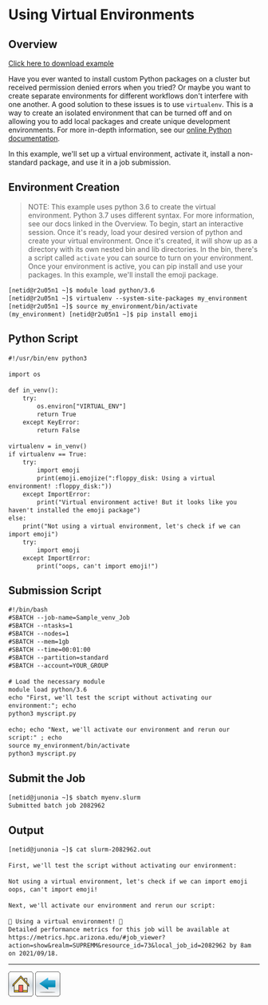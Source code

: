 # Using Virtual Environments

## Overview
[Click here to download example]()

Have you ever wanted to install custom Python packages on a cluster but received permission denied errors when you tried? Or maybe you want to create separate environments for different workflows don't interfere with one another. A good solution to these issues is to use ```virtualenv```. This is a way to create an isolated environment that can be turned off and on allowing you to add local packages and create unique development environments. For more in-depth information, see our [online Python documentation](https://public.confluence.arizona.edu/display/UAHPC/Using+and+Installing+Python).

In this example, we'll set up a virtual environment, activate it, install a non-standard package, and use it in a job submission.


## Environment Creation
> NOTE: This example uses python 3.6 to create the virtual environment. Python 3.7 uses different syntax. For more information, see our docs linked in the Overview.
To begin, start an interactive session. Once it's ready, load your desired version of python and create your virtual environment. Once it's created, it will show up as a directory with its own nested bin and lib directories. In the bin, there's a script called ```activate``` you can source to turn on your environment. Once your environment is active, you can pip install and use your packages. In this example, we'll install the emoji package.

```
[netid@r2u05n1 ~]$ module load python/3.6
[netid@r2u05n1 ~]$ virtualenv --system-site-packages my_environment
[netid@r2u05n1 ~]$ source my_environment/bin/activate
(my_environment) [netid@r2u05n1 ~]$ pip install emoji
```

## Python Script
```
#!/usr/bin/env python3

import os

def in_venv():
    try:
        os.environ["VIRTUAL_ENV"]
        return True
    except KeyError:
        return False

virtualenv = in_venv()
if virtualenv == True:
    try:
        import emoji
        print(emoji.emojize(":floppy_disk: Using a virtual environment! :floppy_disk:"))
    except ImportError:
        print("Virtual environment active! But it looks like you haven't installed the emoji package")
else:
    print("Not using a virtual environment, let's check if we can import emoji")
    try:
        import emoji
    except ImportError:
        print("oops, can't import emoji!")
```

## Submission Script
```
#!/bin/bash
#SBATCH --job-name=Sample_venv_Job
#SBATCH --ntasks=1
#SBATCH --nodes=1             
#SBATCH --mem=1gb                    
#SBATCH --time=00:01:00   
#SBATCH --partition=standard
#SBATCH --account=YOUR_GROUP

# Load the necessary module
module load python/3.6
echo "First, we'll test the script without activating our environment:"; echo
python3 myscript.py

echo; echo "Next, we'll activate our environment and rerun our script:" ; echo
source my_environment/bin/activate
python3 myscript.py
```

## Submit the Job
```
[netid@junonia ~]$ sbatch myenv.slurm 
Submitted batch job 2082962
```

## Output
```
[netid@junonia ~]$ cat slurm-2082962.out 

First, we'll test the script without activating our environment:

Not using a virtual environment, let's check if we can import emoji
oops, can't import emoji!

Next, we'll activate our environment and rerun our script:

💾 Using a virtual environment! 💾
Detailed performance metrics for this job will be available at https://metrics.hpc.arizona.edu/#job_viewer?action=show&realm=SUPREMM&resource_id=73&local_job_id=2082962 by 8am on 2021/09/18.
```

*****
[![](/Images/home.png)](~) 
[![](/Images/back.png)](../)
